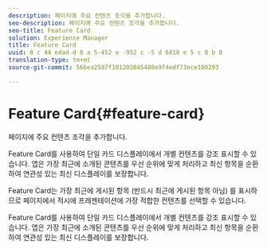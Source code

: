 ```yaml
---
description: 페이지에 주요 컨텐츠 조각을 추가합니다.
seo-description: 페이지에 주요 컨텐츠 조각을 추가합니다.
seo-title: Feature Card
solution: Experience Manager
title: Feature Card
uuid: 8 c 44 edad-d 8 a 5-452 e -952 c -5 d 6818 e 5 c 0 b 0
translation-type: tm+mt
source-git-commit: 566ea2587f101202045488e9f4edf73ece100293

---
```



# Feature Card{#feature-card}

페이지에 주요 컨텐츠 조각을 추가합니다.

Feature Card를 사용하여 단일 카드 디스플레이에서 개별 컨텐츠를 강조 표시할 수 있습니다. 앱은 가장 최근에 소개된 콘텐츠를 우선 순위에 맞게 처리하고 최신 항목을 순환하여 연관성 있는 최신 디스플레이를 보장합니다.

Feature Card는 가장 최근에 게시된 항목 (반드시 최근에 게시된 항목 아님) 를 표시하므로 페이지에서 적시에 프레젠테이션에 가장 적합한 컨텐츠를 선택할 수 있습니다.

Feature Card를 사용하여 단일 카드 디스플레이에서 개별 컨텐츠를 강조 표시할 수 있습니다. 앱은 가장 최근에 소개된 콘텐츠를 우선 순위에 맞게 처리하고 최신 항목을 순환하여 연관성 있는 최신 디스플레이를 보장합니다.

